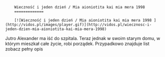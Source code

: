 
        Wieczność i jeden dzień / Mia aioniotita kai mia mera 1998 
        =============
        
        [![Wieczność i jeden dzień / Mia aioniotita kai mia mera 1998 ](http://vidos.pl/images/player.gif)](http://vidos.pl/wiecznosc-i-jeden-dzien-mia-aioniotita-kai-mia-mera-1998)
        
        
 Jutro Alexander ma iść do szpitala. Teraz jednak w swoim starym domu, w którym mieszkał całe życie, robi porządek. Przypadkowo znajduje list zobacz pełny opis
    